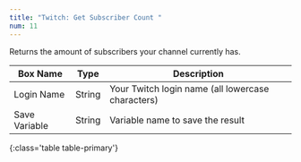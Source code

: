 ```yaml
---
title: "Twitch: Get Subscriber Count "
num: 11
---
```


Returns the amount of subscribers your channel currently has.

| Box Name | Type | Description | 
|-------|--------|--------
|Login Name|String|Your Twitch login name (all lowercase characters)
|Save Variable|String|Variable name to save the result
{:class='table table-primary'}










